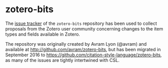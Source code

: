 # zotero-bits

The [issue tracker](https://github.com/citation-style-language/zotero-bits/issues) of the `zotero-bits` repository has been used to collect proposals from the Zotero user community concerning changes to the item types and fields available in Zotero.

The repository was originally created by Avram Lyon (@avram) and available at http://github.com/avram/zotero-bits, but has been migrated in September 2016 to https://github.com/citation-style-language/zotero-bits, as many of the issues are tightly intertwined with CSL.
